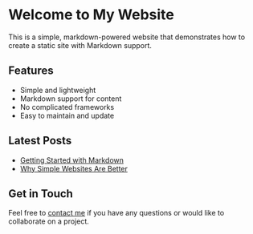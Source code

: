 # Welcome to My Website

This is a simple, markdown-powered website that demonstrates how to create a static site with Markdown support.

## Features

- Simple and lightweight
- Markdown support for content
- No complicated frameworks
- Easy to maintain and update

## Latest Posts

- [Getting Started with Markdown](/blog/getting-started.md)
- [Why Simple Websites Are Better](/blog/simple-websites.md)

## Get in Touch

Feel free to [contact me](/contact.html) if you have any questions or would like to collaborate on a project. 